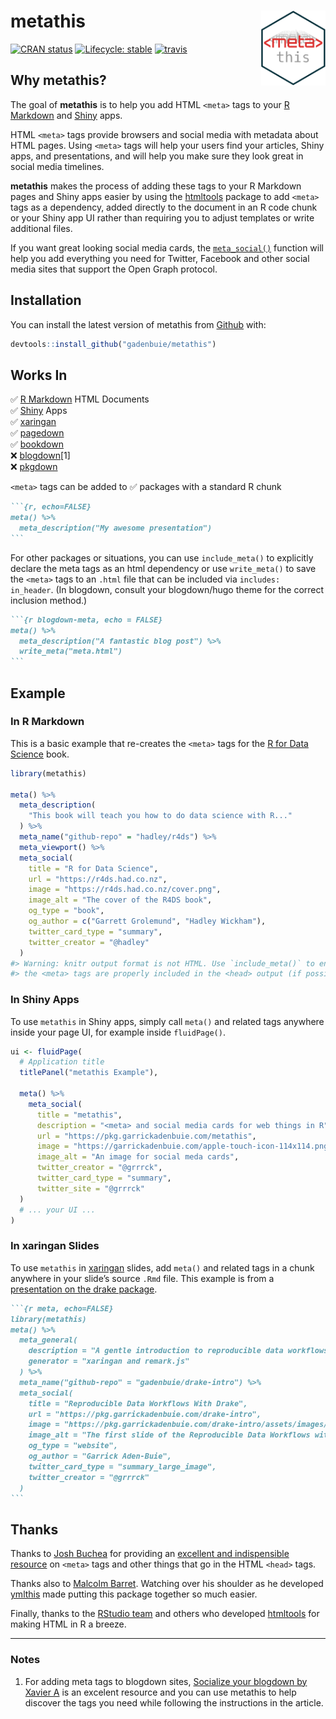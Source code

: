 
<!-- README.md is generated from README.Rmd. Please edit that file -->

# metathis <a href='https://pkg.garrickadenbuie.com/metathis'><img src='man/figures/logo.png' align="right" height="120" /></a>

<!-- badges: start -->

[![CRAN
status](https://www.r-pkg.org/badges/version/metathis)](https://CRAN.R-project.org/package=metathis)
[![Lifecycle:
stable](https://img.shields.io/badge/lifecycle-stable-brightgreen.svg)](https://www.tidyverse.org/lifecycle/#stable)
[![travis](https://travis-ci.org/gadenbuie/metathis.svg?branch=master)](https://travis-ci.org/gadenbuie/metathis)
<!-- badges: end -->

## Why metathis?

The goal of **metathis** is to help you add HTML `<meta>` tags to your
[R Markdown](https://rmarkdown.rstudio.com) and
[Shiny](https://shiny.rstudio.com) apps.

HTML `<meta>` tags provide browsers and social media with metadata about
HTML pages. Using `<meta>` tags will help your users find your articles,
Shiny apps, and presentations, and will help you make sure they look
great in social media timelines.

**metathis** makes the process of adding these tags to your R Markdown
pages and Shiny apps easier by using the
[htmltools](https://github.com/rstudio/htmltools) package to add
`<meta>` tags as a dependency, added directly to the document in an R
code chunk or your Shiny app UI rather than requiring you to adjust
templates or write additional files.

If you want great looking social media cards, the
[`meta_social()`](http://pkg.garrickadenbuie.com/metathis/reference/meta_social.html)
function will help you add everything you need for Twitter, Facebook and
other social media sites that support the Open Graph protocol.

## Installation

You can install the latest version of metathis from
[Github](https://github.com/gadenbuie/metathis) with:

``` r
devtools::install_github("gadenbuie/metathis")
```

## Works In

✅ [R Markdown](https://rmarkdown.rstudio.com) HTML Documents  
✅ [Shiny](https://shiny.rstudio.com) Apps  
✅ [xaringan](https://slides.yihui.name/xaringan)  
✅ [pagedown](https://github.com/rstudio/pagedown)  
✅ [bookdown](https://bookdown.org/)  
❌ [blogdown](https://bookdown.org/yihui/blogdown)\[1\]  
❌ [pkgdown](https://pkgdown.r-lib.org)

`<meta>` tags can be added to ✅ packages with a standard R chunk

```` markdown
```{r, echo=FALSE}
meta() %>% 
  meta_description("My awesome presentation")
```
````

For other packages or situations, you can use `include_meta()` to
explicitly declare the meta tags as an html dependency or use
`write_meta()` to save the `<meta>` tags to an `.html` file that can be
included via `includes: in_header`. (In blogdown, consult your
blogdown/hugo theme for the correct inclusion method.)

```` markdown
```{r blogdown-meta, echo = FALSE}
meta() %>% 
  meta_description("A fantastic blog post") %>% 
  write_meta("meta.html")
```
````

## Example

### In R Markdown

This is a basic example that re-creates the `<meta>` tags for the [R for
Data Science](https://r4ds.had.co.nz/) book.

``` r
library(metathis)

meta() %>%
  meta_description(
    "This book will teach you how to do data science with R..."
  ) %>% 
  meta_name("github-repo" = "hadley/r4ds") %>% 
  meta_viewport() %>% 
  meta_social(
    title = "R for Data Science",
    url = "https://r4ds.had.co.nz",
    image = "https://r4ds.had.co.nz/cover.png",
    image_alt = "The cover of the R4DS book",
    og_type = "book",
    og_author = c("Garrett Grolemund", "Hadley Wickham"),
    twitter_card_type = "summary",
    twitter_creator = "@hadley"
  )
#> Warning: knitr output format is not HTML. Use `include_meta()` to ensure that
#> the <meta> tags are properly included in the <head> output (if possible).
```

### In Shiny Apps

To use `metathis` in Shiny apps, simply call `meta()` and related tags
anywhere inside your page UI, for example inside `fluidPage()`.

``` r
ui <- fluidPage(
  # Application title
  titlePanel("metathis Example"),
  
  meta() %>%
    meta_social(
      title = "metathis",
      description = "<meta> and social media cards for web things in R",
      url = "https://pkg.garrickadenbuie.com/metathis",
      image = "https://garrickadenbuie.com/apple-touch-icon-114x114.png",
      image_alt = "An image for social meda cards",
      twitter_creator = "@grrrck",
      twitter_card_type = "summary",
      twitter_site = "@grrrck"
  )
  # ... your UI ...
)
```

### In xaringan Slides

To use `metathis` in [xaringan](https://slides.yihui.name/xaringan)
slides, add `meta()` and related tags in a chunk anywhere in your
slide’s source `.Rmd` file. This example is from a [presentation on
the drake package](https://pkg.garrickadenbuie.com/drake-intro/).

```` markdown
```{r meta, echo=FALSE}
library(metathis)
meta() %>%
  meta_general(
    description = "A gentle introduction to reproducible data workflows with the {drake} package.",
    generator = "xaringan and remark.js"
  ) %>% 
  meta_name("github-repo" = "gadenbuie/drake-intro") %>% 
  meta_social(
    title = "Reproducible Data Workflows With Drake",
    url = "https://pkg.garrickadenbuie.com/drake-intro",
    image = "https://pkg.garrickadenbuie.com/drake-intro/assets/images/drake-intro-cover.jpg",
    image_alt = "The first slide of the Reproducible Data Workflows with drake presentation, featuring the drake hex logo and neatly ordered row of items on a desk (eraser, pencil, coffee cup, paperclips).",
    og_type = "website",
    og_author = "Garrick Aden-Buie",
    twitter_card_type = "summary_large_image",
    twitter_creator = "@grrrck"
  )
```
````

## Thanks

Thanks to [Josh Buchea](https://github.com/joshbuchea) for providing an
[excellent and indispensible
resource](https://github.com/joshbuchea/HEAD) on `<meta>` tags and other
things that go in the HTML `<head>` tags.

Thanks also to [Malcolm Barret](https://github.com/malcolmbarrett).
Watching over his shoulder as he developed
[ymlthis](https://r-lib.github.io/ymlthis) made putting this package
together so much easier.

Finally, thanks to the [RStudio team](https://github.com/rstudio) and
others who developed [htmltools](https://github.com/rstudio/htmltools)
for making HTML in R a breeze.

-----

### Notes

1.  For adding meta tags to blogdown sites, [Socialize your blogdown by
    Xavier
    A](https://xvrdm.github.io/2017/10/23/socialize-your-blogdown/) is
    an excelent resource and you can use metathis to help discover the
    tags you need while following the instructions in the article.
